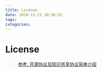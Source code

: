 ```yaml
---
title: License
date: 2018-11-21 10:56:52
tags: 
categories: 
---
```


# License 

> [参考: 开源协议及知识共享协议简单介绍](https://www.cnblogs.com/huaxia283611/p/LicenseIndex.html)

